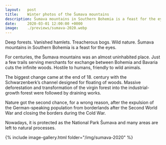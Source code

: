 ```yaml
---
layout:   post
title:    Winter photos of the Šumava mountains
description: Šumava mountains in Southern Bohemia is a feast for the eyes.
date:     2020-03-01 12:00:00 +0000
image:    ./previews/sumava-2020.webp
---
```

Deep forests. Vanished hamlets. Treacherous bogs. Wild nature. Šumava mountains in Southern Bohemia is a feast for the eyes.

For centuries, the Šumava mountains was an almost uninhabited place. Just a few trails serving merchants for exchange between Bohemia and Bavaria cuts the infinite woods. Hostile to humans, friendly to wild animals.

The biggest change came at the end of 18. century with the Schwarzenberk’s channel designed for floating of woods. Massive deforestation and transformation of the virgin forest into the industrial-growth forest were followed by draining works.

Nature got the second chance, for a wrong reason, after the expulsion of the German-speaking population from borderlands after the Second World War and closing the borders during the Cold War.

Nowadays, it is protected as the National Park Šumava and many areas are left to natural processes.

<div class="row">
    <article class="article col col-12 col-t-12">
    {% include image-gallery.html folder="/img/sumava-2020" %}
    </article>
</div>
